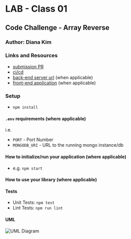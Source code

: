 # LAB - Class 01

## Code Challenge - Array Reverse

### Author: Diana Kim

### Links and Resources

- [submission PR](http://xyz.com)
- [ci/cd](https://github.com/dianakim/data-structures-and-algorithms/actions)
- [back-end server url](http://xyz.com) (when applicable)
- [front-end application](http://xyz.com) (when applicable)

### Setup
* `npm install`

#### `.env` requirements (where applicable)

i.e.

- `PORT` - Port Number
- `MONGODB_URI` - URL to the running mongo instance/db

#### How to initialize/run your application (where applicable)

- e.g. `npm start`

#### How to use your library (where applicable)

#### Tests

* Unit Tests: `npm test`
* Lint Tests: `npm run lint`

#### UML
![UML Diagram](uml.png)